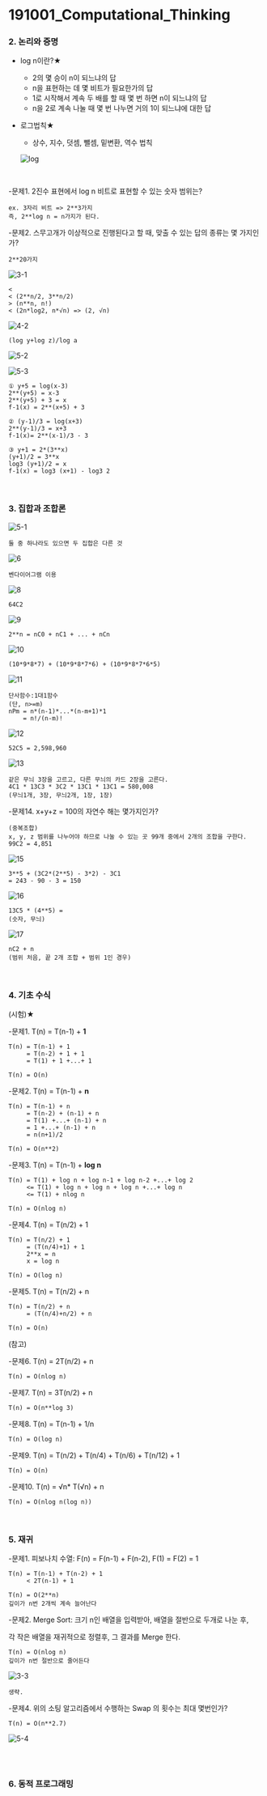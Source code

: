 # 191001_Computational_Thinking



### 2. 논리와 증명

- log n이란?★
  - 2의 몇 승이 n이 되느냐의 답
  - n을 표현하는 데 몇 비트가 필요한가의 답
  - 1로 시작해서 계속 두 배를 할 때 몇 번 하면 n이 되느냐의 답
  - n을 2로 계속 나눌 때 몇 번 나누면 거의 1이 되느냐에 대한 답

- 로그법칙★
  
  - 상수, 지수, 덧셈, 뺄셈, 밑변환, 역수 법칙
  
  ![log](assets/log.png)

<br>

-문제1. 2진수 표현에서 log n 비트로 표현할 수 있는 숫자 범위는?

```
ex. 3자리 비트 => 2**3가지
즉, 2**log n = n가지가 된다.
```

-문제2. 스무고개가 이상적으로 진행된다고 할 때, 맞출 수 있는 답의 종류는 몇 가지인가?

```
2**20가지
```

 ![3-1](assets/3-1.png)

```
<
< (2**n/2, 3**n/2)
> (n**n, n!)
< (2n*log2, n*√n) => (2, √n)
```

 ![4-2](assets/4-2.PNG)

```
(log y+log z)/log a
```

 ![5-2](assets/5-2.png)

![5-3](assets/5-3.png)

```
① y+5 = log(x-3)
2**(y+5) = x-3
2**(y+5) + 3 = x
f-1(x) = 2**(x+5) + 3

② (y-1)/3 = log(x+3)
2**(y-1)/3 = x+3
f-1(x)= 2**(x-1)/3 - 3

③ y+1 = 2*(3**x) 
(y+1)/2 = 3**x
log3 (y+1)/2 = x
f-1(x) = log3 (x+1) - log3 2
```

<br>

### 3. 집합과 조합론

 ![5-1](C:\Users\eunji_j\TIL\5.Computational_Thinking\assets\5-1.PNG)

```
둘 중 하나라도 있으면 두 집합은 다른 것
```

 ![6](assets/6.PNG)

```
벤다이어그램 이용
```

 ![8](C:\Users\eunji_j\TIL\5.Computational_Thinking\assets\8.PNG)

```
64C2
```

 ![9](C:\Users\eunji_j\TIL\5.Computational_Thinking\assets\9.PNG)

```
2**n = nC0 + nC1 + ... + nCn 
```


 ![10](assets/10.PNG)

```
(10*9*8*7) + (10*9*8*7*6) + (10*9*8*7*6*5)
```

 ![11](assets/11.PNG)

```
단사함수:1대1함수
(단, n>=m)
nPm = n*(n-1)*...*(n-m+1)*1
	= n!/(n-m)!
```

 ![12](assets/12.PNG)

```
52C5 = 2,598,960‬
```

 ![13](assets/13.PNG)

```
같은 무늬 3장을 고르고, 다른 무늬의 카드 2장을 고른다.
4C1 * 13C3 * 3C2 * 13C1 * 13C1 = 580,008
(무늬1개, 3장, 무늬2개, 1장, 1장)
```

-문제14. x+y+z = 100의 자연수 해는 몇가지인가?

```
(중복조합)
x, y, z 범위를 나누어야 하므로 나눌 수 있는 곳 99개 중에서 2개의 조합을 구한다.
99C2 = 4,851
```

 ![15](assets/15.PNG)

```
3**5 + (3C2*(2**5) - 3*2) - 3C1 
= 243 - 90 - 3 = 150
```

 ![16](assets/16.PNG)

```
13C5 * (4**5) = 
(숫자, 무늬)
```

 ![17](assets/17.PNG)

```
nC2 + n
(범위 처음, 끝 2개 조합 + 범위 1인 경우)
```

<br>

### 4. 기초 수식 

(시험)★

-문제1. T(n) = T(n-1) + **1**

```
T(n) = T(n-1) + 1
	 = T(n-2) + 1 + 1
	 = T(1) + 1 +...+ 1
	 
T(n) = O(n)
```

-문제2. T(n) = T(n-1) + **n**

```
T(n) = T(n-1) + n
	 = T(n-2) + (n-1) + n
	 = T(1) +...+ (n-1) + n
	 = 1 +...+ (n-1) + n
	 = n(n+1)/2
	 
T(n) = O(n**2)
```

-문제3. T(n) = T(n-1) + **log n**

```
T(n) = T(1) + log n + log n-1 + log n-2 +...+ log 2
	 <= T(1) + log n + log n + log n +...+ log n
	 <= T(1) + nlog n
	 
T(n) = O(nlog n)
```

-문제4. T(n) = T(n/2) + 1

```
T(n) = T(n/2) + 1
	 = (T(n/4)+1) + 1
	 2**x = n
	 x = log n
	 
T(n) = O(log n)
```

-문제5. T(n) = T(n/2) + n

```
T(n) = T(n/2) + n
	 = (T(n/4)+n/2) + n
	 
T(n) = O(n)	
```

(참고)

-문제6. T(n) = 2T(n/2) + n

```
T(n) = O(nlog n)
```

-문제7. T(n) = 3T(n/2) + n

```
T(n) = O(n**log 3)
```

-문제8. T(n) = T(n-1) + 1/n

```
T(n) = O(log n)
```

-문제9. T(n) = T(n/2) + T(n/4) + T(n/6) + T(n/12) + 1

```
T(n) = O(n)
```

-문제10. T(n) = √n* T(√n) + n

```
T(n) = O(nlog n(log n))
```

<br>

### 5. 재귀

-문제1. 피보나치 수열: F(n) = F(n-1) + F(n-2), F(1) = F(2) = 1

```
T(n) = T(n-1) + T(n-2) + 1
	 < 2T(n-1) + 1
	 
T(n) = O(2**n) 
깊이가 n번 2개씩 계속 늘어난다
```

-문제2. Merge Sort: 크기 n인 배열을 입력받아, 배열을 절반으로 두개로 나눈 후, 

 각 작은 배열을 재귀적으로 정렬후, 그 결과를 Merge 한다.

```
T(n) = O(nlog n)
깊이가 n번 절반으로 줄어든다
```

 ![3-3](assets/3-3.PNG)

```
생략.
```

-문제4. 위의 소팅 알고리즘에서 수행하는 Swap 의 횟수는 최대 몇번인가?

```
T(n) = O(n**2.7)
```

 ![5-4](assets/5-4.PNG)

```

```

<br>

### 6. 동적 프로그래밍